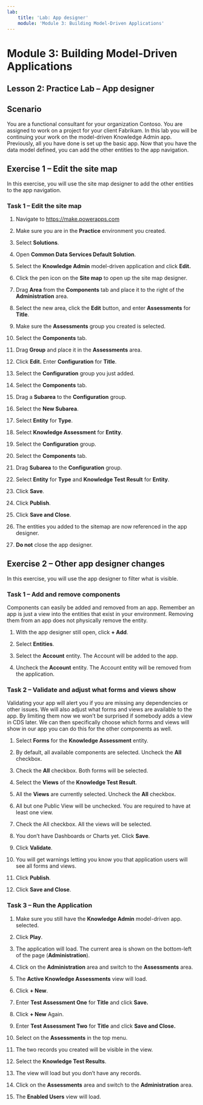 ```yaml
---
lab:
    title: 'Lab: App designer'
    module: 'Module 3: Building Model-Driven Applications'
---
```


Module 3: Building Model-Driven Applications
============================================

## Lesson 2: Practice Lab – App designer

Scenario
--------

You are a functional consultant for your organization Contoso. You are assigned
to work on a project for your client Fabrikam. In this lab you will be
continuing your work on the model-driven Knowledge Admin app. Previously, all
you have done is set up the basic app. Now that you have the data model defined,
you can add the other entities to the app navigation.

Exercise 1 – Edit the site map 
-------------------------------

In this exercise, you will use the site map designer to add the other entities
to the app navigation.

### Task 1 – Edit the site map

1.  Navigate to <https://make.powerapps.com>

2.  Make sure you are in the **Practice** environment you created.

3.  Select **Solutions**.

4.  Open **Common Data Services Default Solution**.

5.  Select the **Knowledge Admin** model-driven application and click **Edit.**

6.  Click the pen icon on the **Site map** to open up the site map designer. 

7.  Drag **Area** from the **Components** tab and place it to the right of the
    **Administration** area.

8.  Select the new area, click the **Edit** button, and enter **Assessments** for **Title**.

9.  Make sure the **Assessments** group you created is selected.

10. Select the **Components** tab.

11. Drag **Group** and place it in the **Assessments** area.

12. Click **Edit.** Enter **Configuration** for **Title**.

13. Select the **Configuration** group you just added.

14. Select the **Components** tab.

15. Drag a **Subarea** to the **Configuration** group.

16. Select the **New Subarea**.

17. Select **Entity** for **Type**.

18. Select **Knowledge Assessment** for **Entity**.

28. Select the **Configuration** group.

29. Select the **Components** tab.

30. Drag **Subarea** to the **Configuration** group.

31. Select **Entity** for **Type** and **Knowledge Test Result** for **Entity**.

32. Click **Save**.

33. Click **Publish**.

34. Click **Save and Close**.

35. The entities you added to the sitemap are now referenced in the app
    designer.

36. **Do not** close the app designer.

Exercise 2 – Other app designer changes
---------------------------------------

In this exercise, you will use the app designer to filter what is visible.

### Task 1 – Add and remove components

Components can easily be added and removed from an app. Remember an app is just
a view into the entities that exist in your environment. Removing them from an
app does not physically remove the entity.

1.  With the app designer still open, click **+ Add**.

2.  Select **Entities**.

3.  Select the **Account** entity. The Account will be added to the app.

4.  Uncheck the **Account** entity. The Account entity will be removed from the
    application.

### Task 2 – Validate and adjust what forms and views show

Validating your app will alert you if you are missing any dependencies or other
issues. We will also adjust what forms and views are available to the app. By
limiting them now we won’t be surprised if somebody adds a view in CDS later. We
can then specifically choose which forms and views will show in our app you can
do this for the other components as well.

1.  Select **Forms** for the **Knowledge Assessment** entity.

2.  By default, all available components are selected. Uncheck the **All**
    checkbox.

4.  Check the **All** checkbox. Both forms will be selected.

5.  Select the **Views** of the **Knowledge Test Result**.

6.  All the **Views** are currently selected. Uncheck the **All** checkbox.

7.  All but one Public View will be unchecked. You are required to have at least
    one view.

8.  Check the All checkbox. All the views will be selected.

9.  You don’t have Dashboards or Charts yet. Click **Save**.

10. Click **Validate**.

11. You will get warnings letting you know you that application users will see
    all forms and views.

12. Click **Publish**.

13. Click **Save and Close**.

### Task 3 – Run the Application

1.  Make sure you still have the **Knowledge Admin** model-driven app.
    selected.

2.  Click **Play**.

3.  The application will load. The current area is shown on the bottom-left of
    the page (**Administration**).

4.  Click on the **Administration** area and switch to the **Assessments** area.

5.  The **Active Knowledge Assessments** view will load.

6.  Click **+ New**.

7.  Enter **Test Assessment One** for **Title** and click **Save.**

8.  Click **+ New** Again.

9.  Enter **Test Assessment Two** for **Title** and click **Save and Close.**

10. Select on the **Assessments** in the top menu.

11. The two records you created will be visible in the view.

12. Select the **Knowledge Test Results**.

13. The view will load but you don’t have any records.

14. Click on the **Assessments** area and switch to the **Administration** area.

15. The **Enabled Users** view will load.
